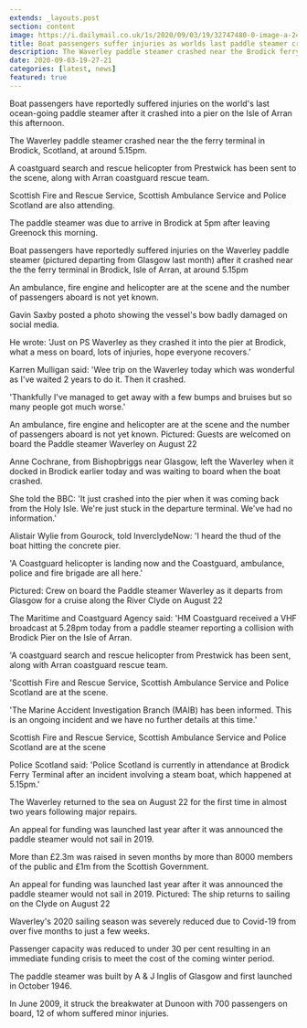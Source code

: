 ```yaml
---
extends: _layouts.post
section: content
image: https://i.dailymail.co.uk/1s/2020/09/03/19/32747480-0-image-a-24_1599156171859.jpg 
title: Boat passengers suffer injuries as worlds last paddle steamer crashes into Isle of Arran pier 
description: The Waverley paddle steamer crashed near the Brodick ferry terminal in Scotland at around 5.15pm. A coastguard search and rescue helicopter has been sent to the scene. 
date: 2020-09-03-19-27-21 
categories: [latest, news] 
featured: true 
--- 
```

Boat passengers have reportedly suffered injuries on the world's last ocean-going paddle steamer after it crashed into a pier on the Isle of Arran this afternoon.

The Waverley paddle steamer crashed near the the ferry terminal in Brodick, Scotland, at around 5.15pm.

A coastguard search and rescue helicopter from Prestwick has been sent to the scene, along with Arran coastguard rescue team. 

Scottish Fire and Rescue Service, Scottish Ambulance Service and Police Scotland are also attending.

The paddle steamer was due to arrive in Brodick at 5pm after leaving Greenock this morning.

Boat passengers have reportedly suffered injuries on the Waverley paddle steamer (pictured departing from Glasgow last month) after it crashed near the the ferry terminal in Brodick, Isle of Arran, at around 5.15pm

An ambulance, fire engine and helicopter are at the scene and the number of passengers aboard is not yet known.

Gavin Saxby posted a photo showing the vessel's bow badly damaged on social media.

He wrote: 'Just on PS Waverley as they crashed it into the pier at Brodick, what a mess on board, lots of injuries, hope everyone recovers.'

Karren Mulligan said: 'Wee trip on the Waverley today which was wonderful as I've waited 2 years to do it. Then it crashed.

'Thankfully I've managed to get away with a few bumps and bruises but so many people got much worse.'

An ambulance, fire engine and helicopter are at the scene and the number of passengers aboard is not yet known. Pictured: Guests are welcomed on board the Paddle steamer Waverley on August 22

Anne Cochrane, from Bishopbriggs near Glasgow, left the Waverley when it docked in Brodick earlier today and was waiting to board when the boat crashed. 

She told the BBC: 'It just crashed into the pier when it was coming back from the Holy Isle. We're just stuck in the departure terminal. We've had no information.'

Alistair Wylie from Gourock, told InverclydeNow: 'I heard the thud of the boat hitting the concrete pier. 

'A Coastguard helicopter is landing now and the Coastguard, ambulance, police and fire brigade are all here.'

Pictured: Crew on board the Paddle steamer Waverley as it departs from Glasgow for a cruise along the River Clyde on August 22

The Maritime and Coastguard Agency said: 'HM Coastguard received a VHF broadcast at 5.28pm today from a paddle steamer reporting a collision with Brodick Pier on the Isle of Arran. 

'A coastguard search and rescue helicopter from Prestwick has been sent, along with Arran coastguard rescue team. 

'Scottish Fire and Rescue Service, Scottish Ambulance Service and Police Scotland are at the scene.

'The Marine Accident Investigation Branch (MAIB) has been informed. This is an ongoing incident and we have no further details at this time.'

Scottish Fire and Rescue Service, Scottish Ambulance Service and Police Scotland are at the scene

Police Scotland said: 'Police Scotland is currently in attendance at Brodick Ferry Terminal after an incident involving a steam boat, which happened at 5.15pm.' 

The Waverley returned to the sea on August 22 for the first time in almost two years following major repairs.

An appeal for funding was launched last year after it was announced the paddle steamer would not sail in 2019.

More than £2.3m was raised in seven months by more than 8000 members of the public and £1m from the Scottish Government.

An appeal for funding was launched last year after it was announced the paddle steamer would not sail in 2019. Pictured: The ship returns to sailing on the Clyde on August 22

Waverley's 2020 sailing season was severely reduced due to Covid-19 from over five months to just a few weeks.

Passenger capacity was reduced to under 30 per cent resulting in an immediate funding crisis to meet the cost of the coming winter period.

The paddle steamer was built by A & J Inglis of Glasgow and first launched in October 1946.

In June 2009, it struck the breakwater at Dunoon with 700 passengers on board, 12 of whom suffered minor injuries.

